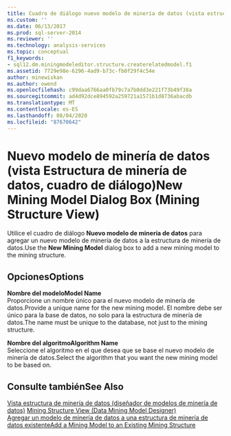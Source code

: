```yaml
---
title: Cuadro de diálogo nuevo modelo de minería de datos (vista estructura de minería de datos) | Microsoft Docs
ms.custom: ''
ms.date: 06/13/2017
ms.prod: sql-server-2014
ms.reviewer: ''
ms.technology: analysis-services
ms.topic: conceptual
f1_keywords:
- sql12.dm.miningmodeleditor.structure.createrelatedmodel.f1
ms.assetid: 7729e98e-6296-4ad9-b73c-fb0f29f4c54e
author: minewiskan
ms.author: owend
ms.openlocfilehash: c99daa6766aa0fb79c7a7b0dd3e221f73b49f38a
ms.sourcegitcommit: ad4d92dce894592a259721a1571b1d8736abacdb
ms.translationtype: MT
ms.contentlocale: es-ES
ms.lasthandoff: 08/04/2020
ms.locfileid: "87670642"
---
```

# <a name="new-mining-model-dialog-box-mining-structure-view"></a><span data-ttu-id="ddb3d-102">Nuevo modelo de minería de datos (vista Estructura de minería de datos, cuadro de diálogo)</span><span class="sxs-lookup"><span data-stu-id="ddb3d-102">New Mining Model Dialog Box (Mining Structure View)</span></span>
  <span data-ttu-id="ddb3d-103">Utilice el cuadro de diálogo **Nuevo modelo de minería de datos** para agregar un nuevo modelo de minería de datos a la estructura de minería de datos.</span><span class="sxs-lookup"><span data-stu-id="ddb3d-103">Use the **New Mining Model** dialog box to add a new mining model to the mining structure.</span></span>  
  
## <a name="options"></a><span data-ttu-id="ddb3d-104">Opciones</span><span class="sxs-lookup"><span data-stu-id="ddb3d-104">Options</span></span>  
 <span data-ttu-id="ddb3d-105">**Nombre del modelo**</span><span class="sxs-lookup"><span data-stu-id="ddb3d-105">**Model Name**</span></span>  
 <span data-ttu-id="ddb3d-106">Proporcione un nombre único para el nuevo modelo de minería de datos.</span><span class="sxs-lookup"><span data-stu-id="ddb3d-106">Provide a unique name for the new mining model.</span></span> <span data-ttu-id="ddb3d-107">El nombre debe ser único para la base de datos, no solo para la estructura de minería de datos.</span><span class="sxs-lookup"><span data-stu-id="ddb3d-107">The name must be unique to the database, not just to the mining structure.</span></span>  
  
 <span data-ttu-id="ddb3d-108">**Nombre del algoritmo**</span><span class="sxs-lookup"><span data-stu-id="ddb3d-108">**Algorithm Name**</span></span>  
 <span data-ttu-id="ddb3d-109">Seleccione el algoritmo en el que desea que se base el nuevo modelo de minería de datos.</span><span class="sxs-lookup"><span data-stu-id="ddb3d-109">Select the algorithm that you want the new mining model to be based on.</span></span>  
  
## <a name="see-also"></a><span data-ttu-id="ddb3d-110">Consulte también</span><span class="sxs-lookup"><span data-stu-id="ddb3d-110">See Also</span></span>  
 <span data-ttu-id="ddb3d-111">[Vista estructura de minería de datos &#40;diseñador de modelos de minería de datos&#41;](mining-structure-view-data-mining-model-designer.md) </span><span class="sxs-lookup"><span data-stu-id="ddb3d-111">[Mining Structure View &#40;Data Mining Model Designer&#41;](mining-structure-view-data-mining-model-designer.md) </span></span>  
 [<span data-ttu-id="ddb3d-112">Agregar un modelo de minería de datos a una estructura de minería de datos existente</span><span class="sxs-lookup"><span data-stu-id="ddb3d-112">Add a Mining Model to an Existing Mining Structure</span></span>](data-mining/add-a-mining-model-to-an-existing-mining-structure.md)  
  
  
